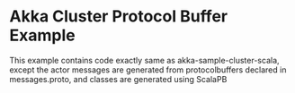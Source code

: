 # Akka Cluster Protocol Buffer Example
This example contains code exactly same as akka-sample-cluster-scala, except the actor
messages are generated from protocolbuffers declared in messages.proto, and classes are generated using
ScalaPB
